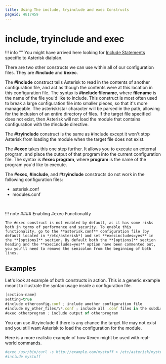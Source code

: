 ```yaml
---
title: Using The include, tryinclude and exec Constructs
pageid: 4817459
---
```


include, tryinclude and exec
============================




!!! info ""
    You might have arrived here looking for [Include Statements](/Configuration/Dialplan/Include-Statements) specific to Asterisk dialplan.

      
[//]: # (end-info)



There are two other constructs we can use within all of our configuration files. They are **#include** and **#exec**.

The **#include** construct tells Asterisk to read in the contents of another configuration file, and act as though the contents were at this location in this configuration file. The syntax is **#include filename**, where **filename** is the name of the file you'd like to include. This construct is most often used to break a large configuration file into smaller pieces, so that it's more manageable. The asterisk/star character will be parsed in the path, allowing for the inclusion of an entire directory of files. If the target file specified does not exist, then Asterisk will not load the module that contains configuration with the #include directive.

The **#tryinclude** construct is the same as #include except it won't stop Asterisk from loading the module when the target file does not exist.

The **#exec** takes this one step further. It allows you to execute an external program, and place the output of that program into the current configuration file. The syntax is **#exec program**, where **program** is the name of the program you'd like to execute.

The **#exec**, **#include**, and #**tryinclude** constructs do not work in the following configuration files:

* asterisk.conf
* modules.conf

 




!!! note 
    #### Enabling #exec Functionality

    The #exec construct is not enabled by default, as it has some risks both in terms of performance and security. To enable this functionality, go to the **asterisk.conf** configuration file (by default located in */etc/asterisk*) and set **execincludes=yes** in the **[options]** section. By default both the **[options]** section heading and the **execincludes=yes** option have been commented out, you you'll need to remove the semicolon from the beginning of both lines.

      
[//]: # (end-note)



Examples
--------

Let's look at example of both constructs in action. This is a generic example meant to illustrate the syntax usage inside a configuration file.




```javascript title=" " linenums="1"
[section-name]
setting=true
#include otherconfig.conf ; include another configuration file
#include my_other_files/\*.conf ; include all .conf files in the subdirectory my_other_files
#exec otherprogram ; include output of otherprogram

```


You can use #tryinclude if there is any chance the target file may not exist and you still want Asterisk to load the configuration for the module.

Here is a more realistic example of how #exec might be used with real-world commands.




```bash title=" " linenums="1"
#exec /usr/bin/curl -s http://example.com/mystuff > /etc/asterisk/mystuff
#include mystuff

```


